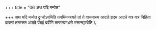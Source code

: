 +++
title = "06 अथ यदि मन्येत"

+++
अथ यदि मन्येत द्रुग्धोऽयमिति तमभिमन्त्रयते तां ते वाचमास्य आदत्ते हृदय आदधे यत्र यत्र निहिता वाक्तां ततस्तत आददे यदहं ब्रवीमि तत्सत्यमधरो मत्तान्द्यस्वेति ६